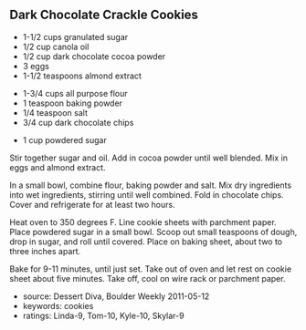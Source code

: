 Dark Chocolate Crackle Cookies
------------------------------

- 1-1/2 cups granulated sugar
- 1/2 cup canola oil
- 1/2 cup dark chocolate cocoa powder
- 3 eggs
- 1-1/2 teaspoons almond extract
<!-- -->
- 1-3/4 cups all purpose flour
- 1 teaspoon baking powder
- 1/4 teaspoon salt
- 3/4 cup dark chocolate chips
<!-- -->
- 1 cup powdered sugar

Stir together sugar and oil.  Add in cocoa powder until well blended.
Mix in eggs and almond extract.

In a small bowl, combine flour, baking powder and salt.  Mix dry
ingredients into wet ingredients, stirring until well combined.  Fold
in chocolate chips.  Cover and refrigerate for at least two hours.

Heat oven to 350 degrees F.  Line cookie sheets with parchment paper.
Place powdered sugar in a small bowl.  Scoop out small teaspoons of
dough, drop in sugar, and roll until covered.  Place on baking sheet,
about two to three inches apart.

Bake for 9-11 minutes, until just set.  Take out of oven and let rest
on cookie sheet about five minutes.  Take off, cool on wire rack or
parchment paper.

- source: Dessert Diva, Boulder Weekly 2011-05-12
- keywords: cookies
- ratings: Linda-9, Tom-10, Kyle-10, Skylar-9
